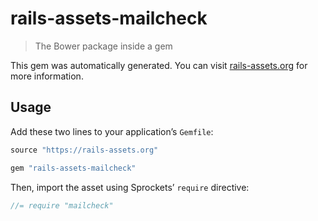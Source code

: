 # rails-assets-mailcheck

> The Bower package inside a gem

This gem was automatically generated. You can visit [rails-assets.org](https://rails-assets.org) for more information.

## Usage

Add these two lines to your application’s `Gemfile`:

```ruby
source "https://rails-assets.org"

gem "rails-assets-mailcheck"
```

Then, import the asset using Sprockets’ `require` directive:

```js
//= require "mailcheck"
```
